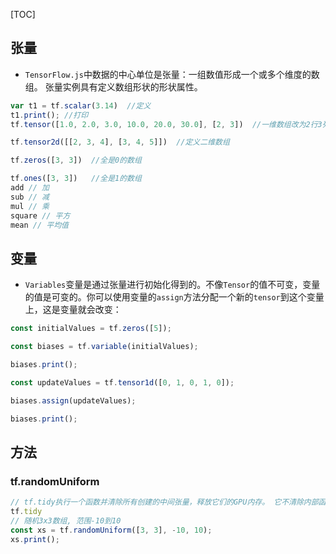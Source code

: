 [TOC]

## 张量

+ `TensorFlow.js`中数据的中心单位是张量：一组数值形成一个或多个维度的数组。 张量实例具有定义数组形状的形状属性。

```js
var t1 = tf.scalar(3.14)  //定义
t1.print(); //打印
tf.tensor([1.0, 2.0, 3.0, 10.0, 20.0, 30.0], [2, 3])  //一维数组改为2行3列        

tf.tensor2d([[2, 3, 4], [3, 4, 5]])  //定义二维数组

tf.zeros([3, 3])  //全是0的数组

tf.ones([3, 3])   //全是1的数组
add // 加
sub // 减
mul // 乘
square // 平方
mean // 平均值
```



## 变量

+ `Variables`变量是通过张量进行初始化得到的。不像`Tensor`的值不可变，变量的值是可变的。你可以使用变量的`assign`方法分配一个新的`tensor`到这个变量上，这是变量就会改变：

```js
const initialValues = tf.zeros([5]);

const biases = tf.variable(initialValues);

biases.print();

const updateValues = tf.tensor1d([0, 1, 0, 1, 0]);

biases.assign(updateValues);

biases.print();
```

## 方法

### tf.randomUniform

```js
// tf.tidy执行一个函数并清除所有创建的中间张量，释放它们的GPU内存。 它不清除内部函数的返回值。
tf.tidy
// 随机3x3数组, 范围-10到10
const xs = tf.randomUniform([3, 3], -10, 10);
xs.print();
```

